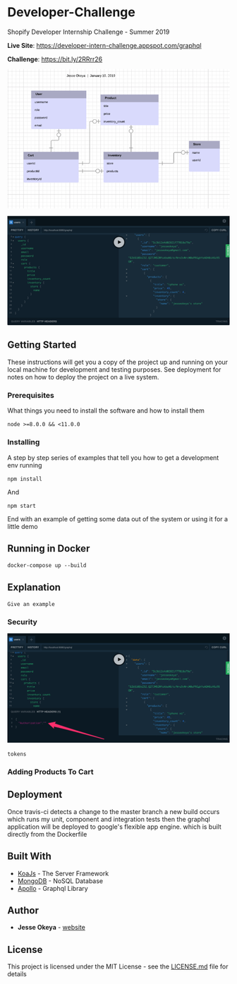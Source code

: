 # Developer-Challenge

Shopify Developer Internship Challenge - Summer 2019

**Live Site**: https://developer-intern-challenge.appspot.com/graphql <br/>

**Challenge**: https://bit.ly/2RRrr26 <br/>

![](/images/design.png?raw=true)

![](/images/graphql.png?raw=true)

## Getting Started

These instructions will get you a copy of the project up and running on your local machine for development and testing purposes. See deployment for notes on how to deploy the project on a live system.

### Prerequisites

What things you need to install the software and how to install them

```
node >=8.0.0 && <11.0.0
```

### Installing

A step by step series of examples that tell you how to get a development env running

```
npm install
```

And

```
npm start
```

End with an example of getting some data out of the system or using it for a little demo

## Running in Docker

```
docker-compose up --build
```

## Explanation
```
Give an example
```
### Security
![](/images/secure.png?raw=true)
```
tokens
```
### Adding Products To Cart


## Deployment
Once travis-ci detects a change to the master branch a new build occurs which runs my unit, component and integration tests then the graphql application will be deployed to google's flexible app engine. which is built directly from the Dockerfile

## Built With

* [KoaJs](https://koajs.com) - The Server Framework
* [MongoDB](https://www.mongodb.com) - NoSQL Database
* [Apollo](https://www.apollographql.com) - Graphql Library

## Author

* **Jesse Okeya** - [website](http://jesseokeya.com)

## License

This project is licensed under the MIT License - see the [LICENSE.md](https://github.com/jesseokeya/Developer-Challenge/blob/master/LICENSE) file for details
